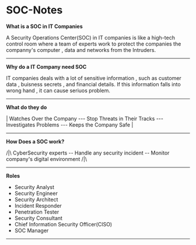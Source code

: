 # SOC-Notes

**What is a SOC in IT Companies**

A Security Operations Center(SOC) in IT companies is like a high-tech control room where a team of experts work to protect the companies the companny's computer , data and networks from the Intruders.

---

**Why do a IT Company need SOC**

IT companies deals with a lot of sensitive information , such as customer data , buisness secrets , and financial details. If this information falls into wrong hand , it can cause seriuos problem.

---

**What do they do**

|   Watches Over the Company --- Stop Threats in Their Tracks --- Investigates Problems --- Keeps the Company Safe |

---

**How Does a SOC work?**

/|\  CyberSecurity experts --  Handle any security incident -- Monitor company's digital environment  /|\

---

**Roles**

* Security Analyst 
* Security Engineer 
* Security Architect 
* Incident Responder 
* Penetration Tester 
* Security Consultant 
* Chief Information Security Officer(CISO) 
* SOC Manager 

---
